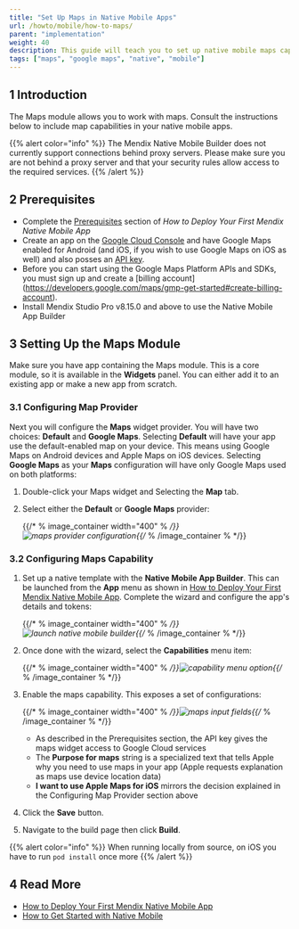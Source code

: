 ```yaml
---
title: "Set Up Maps in Native Mobile Apps"
url: /howto/mobile/how-to-maps/
parent: "implementation"
weight: 40
description: This guide will teach you to set up native mobile maps capabilities for Android and Apple devices.
tags: ["maps", "google maps", "native", "mobile"]
---
```


## 1 Introduction

The Maps module allows you to work with maps. Consult the instructions below to include map capabilities in your native mobile apps.

{{% alert color="info" %}}
The Mendix Native Mobile Builder does not currently support connections behind proxy servers. Please make sure you are not behind a proxy server and that your security rules allow access to the required services.
{{% /alert %}}

## 2 Prerequisites

* Complete the [Prerequisites](/howto/mobile/deploying-native-app/#prerequisites) section of *How to Deploy Your First Mendix Native Mobile App*
* Create an app on the [Google Cloud Console](https://console.cloud.google.com/google/maps-apis/overview) and have Google Maps enabled for Android (and iOS, if you wish to use Google Maps on iOS as well) and also posses an [API key](https://developers.google.com/maps/documentation/android-sdk/get-api-key). 
* Before you can start using the Google Maps Platform APIs and SDKs, you must sign up and create a [billing account] (https://developers.google.com/maps/gmp-get-started#create-billing-account).
* Install Mendix Studio Pro v8.15.0 and above to use the Native Mobile App Builder

## 3 Setting Up the Maps Module

Make sure you have app containing the Maps module. This is a core module, so it is available in the **Widgets** panel. You can either add it to an existing app or make a new app from scratch. 

### 3.1 Configuring Map Provider

Next you will configure the **Maps** widget provider. You will have two choices: **Default** and **Google Maps**. Selecting **Default** will have your app use the default-enabled map on your device. This means using Google Maps on Android devices and Apple Maps on iOS devices. Selecting **Google Maps** as your **Maps** configuration will have only Google Maps used on both platforms:

1. Double-click your Maps widget and Selecting the **Map** tab. 
1. Select either the **Default** or **Google Maps** provider:

	{{/* % image_container width="400" % */}}![maps provider configuration](/attachments/howto/mobile/native-mobile/implementation/how-to-maps/maps-provider-configuration.png){{/* % /image_container % */}}

### 3.2 Configuring Maps Capability 

1. Set up a native template with the **Native Mobile App Builder**. This can be launched from the **App** menu as shown in [How to Deploy Your First Mendix Native Mobile App](/howto/mobile/deploying-native-app/). Complete the wizard and configure the app's details and tokens:

	{{/* % image_container width="400" % */}}![launch native mobile builder](/attachments/howto/mobile/native-mobile/implementation/how-to-maps/launch-native-mobile-app-builder.png){{/* % /image_container % */}}

1. Once done with the wizard, select the **Capabilities** menu item:

	{{/* % image_container width="400" % */}}![capability menu option](/attachments/howto/mobile/native-mobile/implementation/how-to-maps/capability-menu-option.png){{/* % /image_container % */}}

1. Enable the maps capability. This exposes a set of configurations:
   
	{{/* % image_container width="400" % */}}![maps input fields](/attachments/howto/mobile/native-mobile/implementation/how-to-maps/maps-input-fields.png){{/* % /image_container % */}}

	* As described in the Prerequisites section, the API key gives the maps widget access to Google Cloud services
	* The **Purpose for maps** string is a specialized text that tells Apple why you need to use maps in your app (Apple requests explanation as maps use device location data)
	* **I want to use Apple Maps for iOS** mirrors the decision explained in the Configuring Map Provider section above
   
1. Click the **Save** button. 
1. Navigate to the build page then click **Build**.

{{% alert color="info" %}}
When running locally from source, on iOS you have to run `pod install` once more
{{% /alert %}}


## 4 Read More

* [How to Deploy Your First Mendix Native Mobile App](/howto/mobile/deploying-native-app/)
* [How to Get Started with Native Mobile](/howto/mobile/getting-started-with-native-mobile/)

